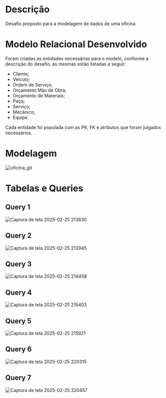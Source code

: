 # Descrição
Desafio proposto para a modelagem de dados de uma oficina
# Modelo Relacional Desenvolvido

Foram criadas as entidades necessárias para o modelo, conforme a descrição do desafio, as mesmas estão listadas a seguir:

- Cliente;
- Veículo;
- Ordem de Serviço;
- Orçamento Mão de Obra;
- Orçamento de Materiais;
- Peça;
- Serviço;
- Mecânico;
- Equipe.

Cada entidade foi populada com as PK, FK e atributos que foram julgados necessários.

# Modelagem

![oficina_git](https://github.com/user-attachments/assets/05cba600-1fce-448a-8661-f7e496af87e6)

# Tabelas e Queries

## Query 1
![Captura de tela 2025-02-25 213630](https://github.com/user-attachments/assets/6a2e8c1d-f79d-45b1-ad29-937affeaf59e)
<br>

## Query 2
![Captura de tela 2025-02-25 213945](https://github.com/user-attachments/assets/d92cf596-0dce-4309-aee0-a7d2fca0ba17)
<br>
## Query 3
![Captura de tela 2025-02-25 214458](https://github.com/user-attachments/assets/3dc09b70-6f39-4af2-b4d4-73c7a28a589c)
<br>

## Query 4
![Captura de tela 2025-02-25 215403](https://github.com/user-attachments/assets/8f15ccd3-83d2-4b25-9366-63653286ae9a)
<br>
## Query 5
![Captura de tela 2025-02-25 215921](https://github.com/user-attachments/assets/cffdb1d2-7ccf-4e8c-abd4-214ae252eeb4)
<br>
## Query 6
![Captura de tela 2025-02-25 220315](https://github.com/user-attachments/assets/04a9e2b9-b974-4bbf-8325-fbb1db007032)
<br>
## Query 7
![Captura de tela 2025-02-25 220457](https://github.com/user-attachments/assets/454ecd59-7ffe-4fd9-9c22-94aef628687e)
